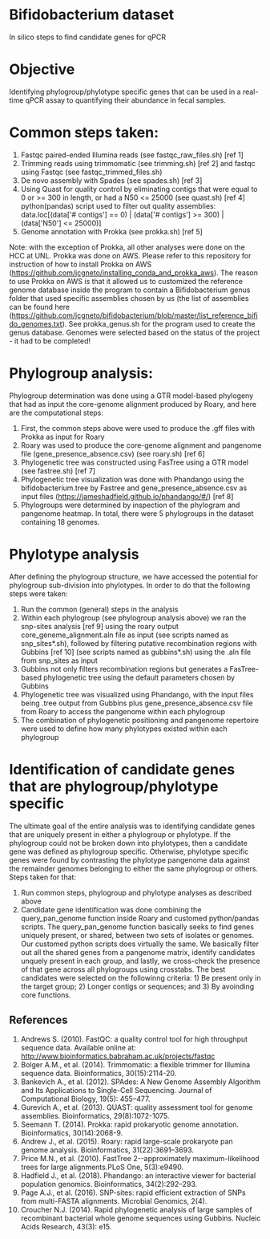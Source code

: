 # Bifidobacterium dataset
In silico steps to find candidate genes for qPCR 

# Objective

Identifying phylogroup/phylotype specific genes that can be used in a real-time qPCR assay to quantifying their abundance
in fecal samples.

# Common steps taken:

1. Fastqc paired-ended Illumina reads (see fastqc_raw_files.sh) [ref 1]
2. Trimming reads using trimmomatic (see trimming.sh) [ref 2] and fastqc using Fastqc (see fastqc_trimmed_files.sh) 
3. De novo assembly with Spades (see spades.sh) [ref 3]
4. Using Quast for quality control by eliminating contigs that were equal to 0 or >= 300 in length, or had a N50 <= 25000
        (see quast.sh) [ref 4]
        python(pandas) script used to filter out quality assemblies:
        data.loc[(data['# contigs'] == 0) | (data['# contigs'] >= 300) | (data['N50'] <= 25000)]
5. Genome annotation with Prokka (see prokka.sh) [ref 5]

Note: with the exception of Prokka, all other analyses were done on the HCC at UNL. Prokka was done on AWS. Please refer to this repository for instruction of how to install Prokka on AWS (https://github.com/jcgneto/installing_conda_and_prokka_aws). The reason to use Prokka on AWS is that it allowed us to customized the reference genome database inside the program to contain a Bifidobacterium genus folder that used specific assemblies chosen by us (the list of assemblies can be found here (https://github.com/jcgneto/bifidobacterium/blob/master/list_reference_bifido_genomes.txt).
See prokka_genus.sh for the program used to create the genus database. Genomes were selected based on the status of the project - it had to be completed!

# Phylogroup analysis:

Phylogroup determination was done using a GTR model-based phylogeny that had as input the core-genome alignment produced
by Roary, and here are the computational steps:

1. First, the common steps above were used to produce the .gff files with Prokka as input for Roary
2. Roary was used to produce the core-genome alignment and pangenome file (gene_presence_absence.csv) (see roary.sh) [ref 6]
3. Phylogenetic tree was constructed using FasTree using a GTR model (see fastree.sh) [ref 7]
4. Phylogenetic tree visualization was done with Phandango using the bifidobacterium.tree by Fastree and
    gene_presence_absence.csv as input files (https://jameshadfield.github.io/phandango/#/) [ref 8]
5. Phylogroups were determined by inspection of the phylogram and pangenome heatmap. In total, there were 5 phylogroups in
    the dataset containing 18 genomes.

# Phylotype analysis

After defining the phylogroup structure, we have accessed the potential for phylogroup sub-division into phylotypes.
In order to do that the following steps were taken:

1. Run the common (general) steps in the analysis
2. Within each phylogroup (see phylogroup analysis above) we ran the snp-sites analysis [ref 9] using the roary output core_geneme_alignment.aln file 
    as input (see scripts named as snp_sites*.sh),
    followed by filtering putative recombination regions with Gubbins [ref 10] (see scripts named as gubbins*.sh) using the 
    .aln file from snp_sites as input
3. Gubbins not only filters recombination regions but generates a FasTree-based phylogenetic tree using the default         parameters chosen by Gubbins
4. Phylogenetic tree was visualized using Phandango, with the input files being .tree output from Gubbins plus
    gene_presence_absence.csv file from Roary to access the pangenome within each phylogroup
5. The combination of phylogenetic positioning and pangenome repertoire were used to define how many phylotypes existed
    within each phylogroup
    
# Identification of candidate genes that are phylogroup/phylotype specific 

The ultimate goal of the entire analysis was to identifying candidate genes that are uniquely present in either a
phylogroup or phylotype. If the phylogroup could not be broken down into phylotypes, then a candidate gene was defined as
phylogroup specific. Otherwise, phylotype specific genes were found by contrasting the phylotype pangenome data against the remainder genomes belonging to either the same phylogroup or others. Steps taken for that:

1. Run common steps, phylogroup and phylotype analyses as described above
2. Candidate gene identification was done combining the query_pan_genome function inside Roary and customed python/pandas scripts. The query_pan_genome function basically seeks to find genes uniquely present, or shared, between two sets of isolates or genomes. Our customed python scripts does virtually the same. We basically filter out all the shared genes from a pangenome matrix, identify candidates unquely present in each group, and lastly, we cross-check the presence of that gene across all phylogroups using crosstabs. The best candidates were selected on the followinng criteria: 1) Be present only in the target group; 2) Longer contigs or sequences; and 3) By avoinding core functions.

## References

1. Andrews S. (2010). FastQC: a quality control tool for high throughput sequence data. Available online at: http://www.bioinformatics.babraham.ac.uk/projects/fastqc
2. Bolger A.M., et al. (2014). Trimmomatic: a flexible trimmer for Illumina sequence data. Bioinformatics, 30(15):2114-20. 
3. Bankevich A., et al. (2012). SPAdes: A New Genome Assembly Algorithm and Its Applications to Single-Cell Sequencing. Journal of Computational Biology, 19(5): 455–477.
4. Gurevich A., et al. (2013). QUAST: quality assessment tool for genome assemblies. Bioinformatics, 29(8):1072-1075.
5. Seemann T. (2014). Prokka: rapid prokaryotic genome annotation. Bioinformatics, 30(14):2068-9.
6. Andrew J., et al. (2015). Roary: rapid large-scale prokaryote pan genome analysis. Bioinformatics, 31(22):3691–3693.
7. Price M.N., et al. (2010). FastTree 2--approximately maximum-likelihood trees for large alignments.PLoS One, 5(3):e9490.
8. Hadfield J., et al. (2018). Phandango: an interactive viewer for bacterial population genomics. Bioinformatics, 34(2):292–293.
9. Page A.J., et al. (2016). SNP-sites: rapid efficient extraction of SNPs from multi-FASTA alignments. Microbial Genomics, 2(4).
10. Croucher N.J. (2014). Rapid phylogenetic analysis of large samples of recombinant bacterial whole genome sequences using Gubbins. Nucleic Acids Research, 43(3): e15. 

